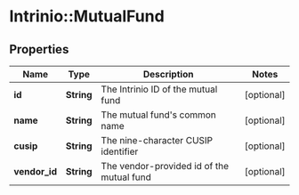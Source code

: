 # Intrinio::MutualFund

## Properties
Name | Type | Description | Notes
------------ | ------------- | ------------- | -------------
**id** | **String** | The Intrinio ID of the mutual fund | [optional] 
**name** | **String** | The mutual fund&#39;s common name | [optional] 
**cusip** | **String** | The nine-character CUSIP identifier | [optional] 
**vendor_id** | **String** | The vendor-provided id of the mutual fund | [optional] 



